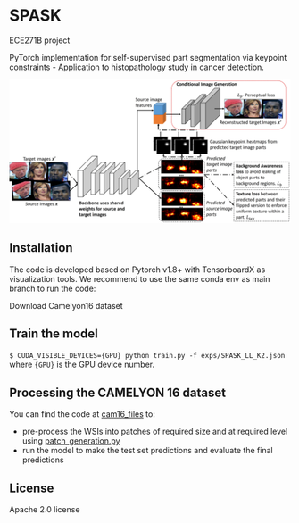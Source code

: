 # SPASK
ECE271B project

PyTorch implementation for self-supervised part segmentation via keypoint constraints - Application to histopathology study in cancer detection.

![Alt text](misc/spask.jpg "SPASK")

## Installation

The code is developed based on Pytorch v1.8+ with TensorboardX as visualization tools. We recommend to use the same conda env as main branch to run the code:

Download Camelyon16 dataset

## Train the model

```$ CUDA_VISIBLE_DEVICES={GPU} python train.py -f exps/SPASK_LL_K2.json``` where `{GPU}` is the GPU device number.

## Processing the CAMELYON 16 dataset

You can find the code at [cam16_files](https://github.com/DeepakSridhar/spask/tree/cam16/cam16_files) to:
* pre-process the WSIs into patches of required size and at required level using [patch_generation.py](https://github.com/DeepakSridhar/spask/blob/cam16/cam16_files/patch_generation.py)
* run the model to make the test set predictions and evaluate the final predictions

## License

Apache 2.0 license
